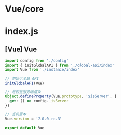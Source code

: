 # Vue/core

# index.js

## [Vue] Vue

``` javascript
import config from './config'
import { initGlobalAPI } from './global-api/index'
import Vue from './instance/index'

// 初始化全局 API
initGlobalAPI(Vue)

// 是否是服务端渲染
Object.defineProperty(Vue.prototype, '$isServer', {
  get: () => config._isServer
})

// 当前版本
Vue.version = '2.0.0-rc.3'

export default Vue

```
